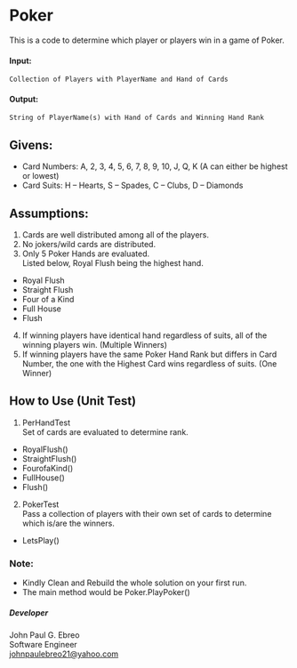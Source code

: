 # Poker

This is a code to determine which player or players win in a game of Poker.
 
#### Input:
    Collection of Players with PlayerName and Hand of Cards
#### Output:
    String of PlayerName(s) with Hand of Cards and Winning Hand Rank

## Givens:
* Card Numbers: A, 2, 3, 4, 5, 6, 7, 8, 9, 10, J, Q, K (A can either be highest or lowest)
* Card Suits: H – Hearts, S – Spades, C – Clubs, D – Diamonds 
 
## Assumptions:
1. Cards are well distributed among all of the players.
2. No jokers/wild cards are distributed.
3. Only 5 Poker Hands are evaluated.\
 Listed below, Royal Flush being the highest hand.
* Royal Flush
* Straight Flush
* Four of a Kind
* Full House
* Flush
4. If winning players have identical hand regardless of suits, all of the winning players win. (Multiple Winners)
5. If winning players have the same Poker Hand Rank but differs in Card Number, the one with the Highest Card wins regardless of suits. (One Winner)

## How to Use (Unit Test)
1. PerHandTest\
Set of cards are evaluated to determine rank.
* RoyalFlush()
* StraightFlush()
* FourofaKind()
* FullHouse()
* Flush()
2. PokerTest\
Pass a collection of players with their own set of cards to determine which is/are the winners.
* LetsPlay()

### Note:
* Kindly Clean and Rebuild the whole solution on your first run. 
* The main method would be Poker.PlayPoker()
 
##### Developer 
John Paul G. Ebreo\
Software Engineer\
johnpaulebreo21@yahoo.com
